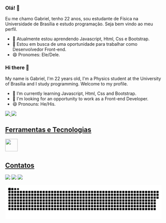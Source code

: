 ### Olá! 👋
Eu me chamo Gabriel, tenho 22 anos, sou estudante de Física na Universidade de Brasília e estudo programação. Seja bem vindo ao meu perfil.
- 🌱 Atualmente estou aprendendo Javascript, Html, Css e Bootstrap.
- 🤔 Estou em busca de uma oportunidade para trabalhar como Desenvolvedor Front-end.
- 😄 Pronomes: Ele/Dele.

### Hi there 👋
My name is Gabriel, I'm 22 years old, I'm a Physics student at the University of Brasilia and I study programming. Welcome to my profile.

<!--
**Teles-Gabriel/Teles-Gabriel** is a ✨ _special_ ✨ repository because its `README.md` (this file) appears on your GitHub profile.

Here are some ideas to get you started:

- 🔭 I’m currently working on ...

- 👯 I’m looking to collaborate on ...
- 🤔 I’m looking for help with  ...
- 💬 Ask me about ...
- 📫 How to reach me: ...
- ⚡ Fun fact:  ...
-->
- 🌱 I’m currently learning Javascript, Html, Css and Bootstrap.
- 🤔 I'm looking for an opportunity to work as a Front-end Developer.
- 😄 Pronouns: He/His.

<div>
<a href="https://github.com/Teles-Gabriel">
<img height="180em" src="https://github-readme-stats.vercel.app/api/top-langs/?username=Teles-Gabriel&layout=compact&langs_count=7&theme=dracula"/>
<img height="180em" src="https://github-readme-stats.vercel.app/api?username=Teles-Gabriel&show_icons=true&theme=dracula&include_all_commits=true&count_private=true"/>
</div>

 ## Ferramentas e Tecnologias
 <img src="https://cdn.jsdelivr.net/gh/devicons/devicon/icons/git/git-original.svg" width="40" height="40"/>
  
## Contatos

<div>
<a href = "mailto:gabrielteles0609@gmail.com"><img src="https://img.shields.io/badge/Gmail-D14836?style=for-the-badge&logo=gmail&logoColor=white" target="_blank"></a>
<a href="https://instagram.com/gabrielteles001" target="_blank"><img src="https://img.shields.io/badge/-Instagram-%23E4405F?style=for-the-badge&logo=instagram&logoColor=white" target="_blank"></a>
<a href="https://www.linkedin.com/in/gabriel--teles" target="_blank"><img src="https://img.shields.io/badge/-LinkedIn-%230077B5?style=for-the-badge&logo=linkedin&logoColor=white" target="_blank"></a>   
</div>


![Snake animation](https://github.com/Teles-Gabriel/Teles-Gabriel2/blob/output/github-contribution-grid-snake-dark.svg)

